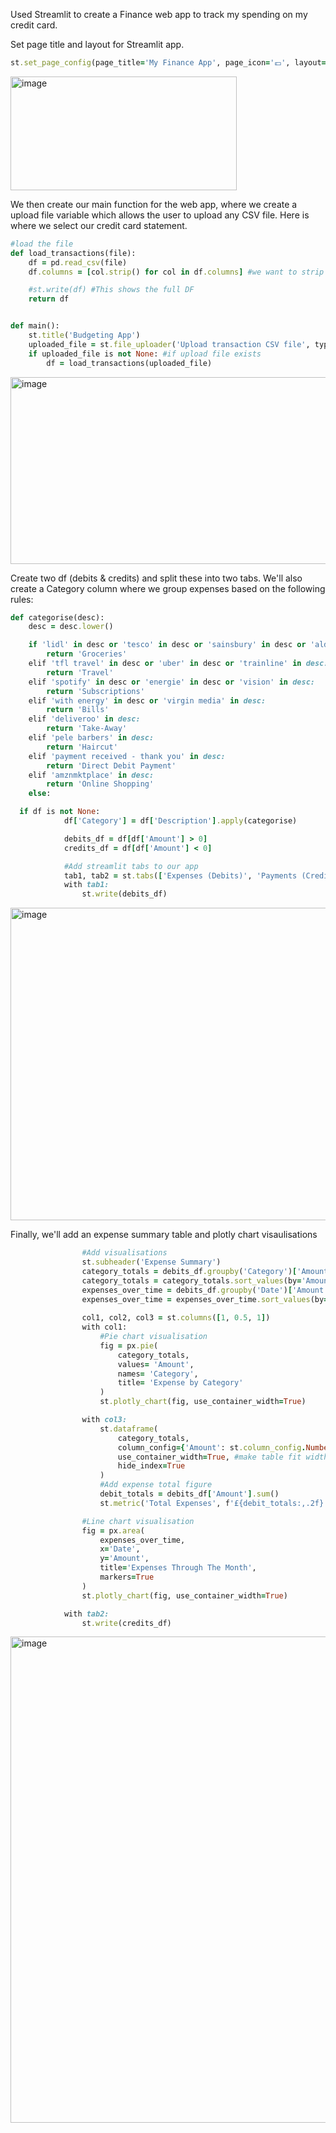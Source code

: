 Used Streamlit to create a Finance web app to track my spending on my credit card. 

Set page title and layout for Streamlit app. 

```ruby
st.set_page_config(page_title='My Finance App', page_icon='💷', layout='wide')
```
<img width="362" height="182" alt="image" src="https://github.com/user-attachments/assets/9cad9a93-c199-4ffe-aa7d-367a2ddf5dfa" />


We then create our main function for the web app, where we create a upload file variable which allows the user to upload any CSV file. Here is where we select our credit card statement. 
```ruby
#load the file
def load_transactions(file): 
    df = pd.read_csv(file)
    df.columns = [col.strip() for col in df.columns] #we want to strip any leading or preceding white spaces from data column headers

    #st.write(df) #This shows the full DF 
    return df


def main():
    st.title('Budgeting App')
    uploaded_file = st.file_uploader('Upload transaction CSV file', type=['csv'])
    if uploaded_file is not None: #if upload file exists 
        df = load_transactions(uploaded_file)
```

<img width="1835" height="299" alt="image" src="https://github.com/user-attachments/assets/b3f2c099-4930-4378-ab5e-37c99ff16ae1" />


Create two df (debits & credits) and split these into two tabs. We'll also create a Category column where we group expenses based on the following rules:

```ruby
def categorise(desc): 
    desc = desc.lower() 

    if 'lidl' in desc or 'tesco' in desc or 'sainsbury' in desc or 'aldi' in desc: 
        return 'Groceries'
    elif 'tfl travel' in desc or 'uber' in desc or 'trainline' in desc: 
        return 'Travel'
    elif 'spotify' in desc or 'energie' in desc or 'vision' in desc: 
        return 'Subscriptions'
    elif 'with energy' in desc or 'virgin media' in desc: 
        return 'Bills'
    elif 'deliveroo' in desc: 
        return 'Take-Away'
    elif 'pele barbers' in desc: 
        return 'Haircut'
    elif 'payment received - thank you' in desc: 
        return 'Direct Debit Payment'
    elif 'amznmktplace' in desc: 
        return 'Online Shopping' 
    else:
```



```ruby
  if df is not None:
            df['Category'] = df['Description'].apply(categorise)

            debits_df = df[df['Amount'] > 0] 
            credits_df = df[df['Amount'] < 0]

            #Add streamlit tabs to our app 
            tab1, tab2 = st.tabs(['Expenses (Debits)', 'Payments (Credits)'])
            with tab1: 
                st.write(debits_df)
```

<img width="1788" height="500" alt="image" src="https://github.com/user-attachments/assets/51e35b69-13dd-42c1-bdd0-062ebee286fa" />


Finally, we'll add an expense summary table and plotly chart visaulisations

```ruby
                #Add visualisations 
                st.subheader('Expense Summary')
                category_totals = debits_df.groupby('Category')['Amount'].sum().reset_index() 
                category_totals = category_totals.sort_values(by='Amount', ascending=False)
                expenses_over_time = debits_df.groupby('Date')['Amount'].sum().reset_index() 
                expenses_over_time = expenses_over_time.sort_values(by='Date', ascending=False)
                
                col1, col2, col3 = st.columns([1, 0.5, 1])
                with col1:
                    #Pie chart visualisation 
                    fig = px.pie(
                        category_totals,
                        values= 'Amount',
                        names= 'Category', 
                        title= 'Expense by Category'
                    )
                    st.plotly_chart(fig, use_container_width=True)

                with col3: 
                    st.dataframe(
                        category_totals, 
                        column_config={'Amount': st.column_config.NumberColumn('Amount', format='%.2f GBP')}, 
                        use_container_width=True, #make table fit width of screen
                        hide_index=True
                    )
                    #Add expense total figure
                    debit_totals = debits_df['Amount'].sum()
                    st.metric('Total Expenses', f'£{debit_totals:,.2f}')

                #Line chart visualisation
                fig = px.area(
                    expenses_over_time, 
                    x='Date', 
                    y='Amount',
                    title='Expenses Through The Month', 
                    markers=True
                )
                st.plotly_chart(fig, use_container_width=True)

            with tab2: 
                st.write(credits_df)
```

<img width="1858" height="778" alt="image" src="https://github.com/user-attachments/assets/93c31a0c-75f1-45a3-930c-8983cfd68247" />


